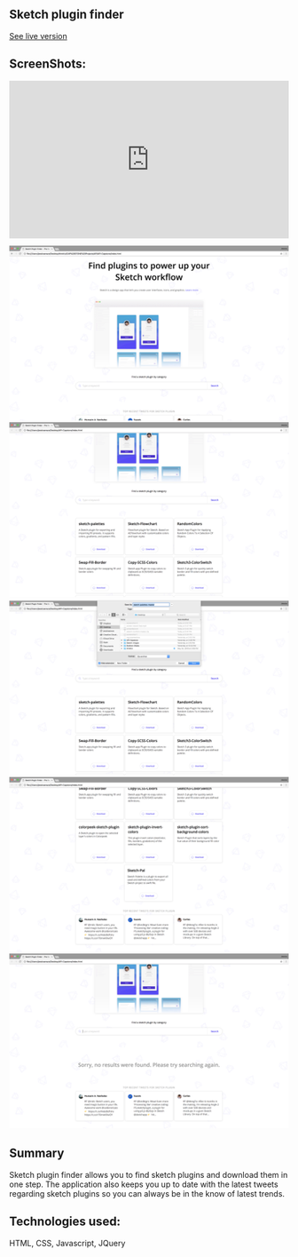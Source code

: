## Sketch plugin finder

[See live version](https://jessicaerazo.github.io/Sketch-plugin-finder/)

## ScreenShots:
<!-- [![Watch the video](/css/images/screenshots/screenshot-1.png)](https://youtu.be/GLaP2eM4kj8) -->

<div style="position:relative;height:0;padding-bottom:56.25%"><iframe src="https://www.youtube.com/embed/GLaP2eM4kj8?ecver=2" width="640" height="360" frameborder="0" allow="autoplay; encrypted-media" style="position:absolute;width:100%;height:100%;left:0" allowfullscreen></iframe></div>


![alt text](/css/images/screenshots/screenshot-1.png)
![alt text](/css/images/screenshots/screenshot-2.png)
![alt text](/css/images/screenshots/screenshot-3.png)
![alt text](/css/images/screenshots/screenshot-4.png)
![alt text](/css/images/screenshots/screenshot-5.png)




## Summary

Sketch plugin finder allows you to find sketch plugins and download them in one step. The application also keeps you up to date with the latest tweets regarding sketch plugins so you can always be in the know of latest trends.

## Technologies used:

HTML, CSS, Javascript, JQuery
  
